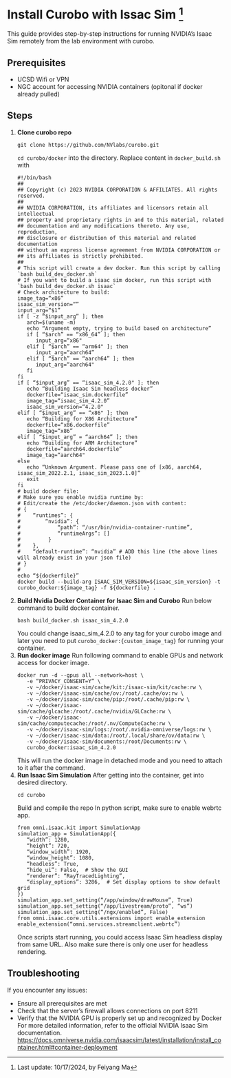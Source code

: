 # Install Curobo with Issac Sim [^1]
This guide provides step-by-step instructions for running NVIDIA’s Isaac Sim remotely from the lab environment with curobo.
## Prerequisites
- UCSD Wifi or VPN
- NGC account for accessing NVIDIA containers (opitonal if docker already pulled)
## Steps
1. **Clone curobo repo**
   ```
   git clone https://github.com/NVlabs/curobo.git
   ```
   ```cd curobo/docker``` into the directory.
   Replace content in ```docker_build.sh``` with
   ```
   #!/bin/bash
   ##
   ## Copyright (c) 2023 NVIDIA CORPORATION & AFFILIATES. All rights reserved.
   ##
   ## NVIDIA CORPORATION, its affiliates and licensors retain all intellectual
   ## property and proprietary rights in and to this material, related
   ## documentation and any modifications thereto. Any use, reproduction,
   ## disclosure or distribution of this material and related documentation
   ## without an express license agreement from NVIDIA CORPORATION or
   ## its affiliates is strictly prohibited.
   ##
   # This script will create a dev docker. Run this script by calling `bash build_dev_docker.sh`
   # If you want to build a isaac sim docker, run this script with `bash build_dev_docker.sh isaac`
   # Check architecture to build:
   image_tag=“x86”
   isaac_sim_version=“”
   input_arg=“$1”
   if [ -z “$input_arg” ]; then
      arch=$(uname -m)
      echo “Argument empty, trying to build based on architecture”
      if [ “$arch” == “x86_64” ]; then
         input_arg=“x86"
      elif [ “$arch” == “arm64" ]; then
         input_arg=“aarch64”
      elif [ “$arch” == “aarch64” ]; then
         input_arg=“aarch64"
      fi
   fi
   if [ “$input_arg” == “isaac_sim_4.2.0" ]; then
      echo “Building Isaac Sim headless docker”
      dockerfile=“isaac_sim.dockerfile”
      image_tag=“isaac_sim_4.2.0”
      isaac_sim_version=“4.2.0"
   elif [ “$input_arg” == “x86" ]; then
      echo “Building for X86 Architecture”
      dockerfile=“x86.dockerfile”
      image_tag=“x86”
   elif [ “$input_arg” = “aarch64” ]; then
      echo “Building for ARM Architecture”
      dockerfile=“aarch64.dockerfile”
      image_tag=“aarch64"
   else
      echo “Unknown Argument. Please pass one of [x86, aarch64, isaac_sim_2022.2.1, isaac_sim_2023.1.0]”
      exit
   fi
   # build docker file:
   # Make sure you enable nvidia runtime by:
   # Edit/create the /etc/docker/daemon.json with content:
   # {
   #    “runtimes”: {
   #        “nvidia”: {
   #            “path”: “/usr/bin/nvidia-container-runtime”,
   #            “runtimeArgs”: []
   #         }
   #    },
   #    “default-runtime”: “nvidia” # ADD this line (the above lines will already exist in your json file)
   # }
   #
   echo “${dockerfile}”
   docker build --build-arg ISAAC_SIM_VERSION=${isaac_sim_version} -t curobo_docker:${image_tag} -f ${dockerfile} .
   ```
2. **Build Nvidia Docker Container for Isaac Sim and Curobo**
   Run below command to build docker container.
   ```
   bash build_docker.sh isaac_sim_4.2.0
   ```
   You could change isaac_sim_4.2.0 to any tag for your curobo image and later you need to put ```curobo_docker:{custom_image_tag}``` for running your container.
3. **Run docker image**
   Run following command to enable GPUs and network access for docker image.
   ```
   docker run -d --gpus all --network=host \
      -e “PRIVACY_CONSENT=Y” \
      -v ~/docker/isaac-sim/cache/kit:/isaac-sim/kit/cache:rw \
      -v ~/docker/isaac-sim/cache/ov:/root/.cache/ov:rw \
      -v ~/docker/isaac-sim/cache/pip:/root/.cache/pip:rw \
      -v ~/docker/isaac-sim/cache/glcache:/root/.cache/nvidia/GLCache:rw \
      -v ~/docker/isaac-sim/cache/computecache:/root/.nv/ComputeCache:rw \
      -v ~/docker/isaac-sim/logs:/root/.nvidia-omniverse/logs:rw \
      -v ~/docker/isaac-sim/data:/root/.local/share/ov/data:rw \
      -v ~/docker/isaac-sim/documents:/root/Documents:rw \
      curobo_docker:isaac_sim_4.2.0
   ```
   This will run the docker image in detached mode and you need to attach to it after the command.
4. **Run Isaac Sim Simulation**
   After getting into the container, get into desired directory.
   ```
   cd curobo
   ```
   Build and compile the repo
   In python script, make sure to enable webrtc app.
   ```
   from omni.isaac.kit import SimulationApp
   simulation_app = SimulationApp({
      “width”: 1280,
      “height”: 720,
      “window_width”: 1920,
      “window_height”: 1080,
      “headless”: True,
      “hide_ui”: False,  # Show the GUI
      “renderer”: “RayTracedLighting”,
      “display_options”: 3286,  # Set display options to show default grid
   })
   simulation_app.set_setting(“/app/window/drawMouse”, True)
   simulation_app.set_setting(“/app/livestream/proto”, “ws”)
   simulation_app.set_setting(“/ngx/enabled”, False)
   from omni.isaac.core.utils.extensions import enable_extension
   enable_extension(“omni.services.streamclient.webrtc”)
   ```
   Once scripts start running, you could access Isaac Sim headless display from same URL. Also make sure there is only one user for headless rendering.
## Troubleshooting
If you encounter any issues:
- Ensure all prerequisites are met
- Check that the server’s firewall allows connections on port 8211
- Verify that the NVIDIA GPU is properly set up and recognized by Docker
For more detailed information, refer to the official NVIDIA Isaac Sim documentation.\
https://docs.omniverse.nvidia.com/isaacsim/latest/installation/install_container.html#container-deployment

[^1]: Last update: 10/17/2024, by Feiyang Ma 
